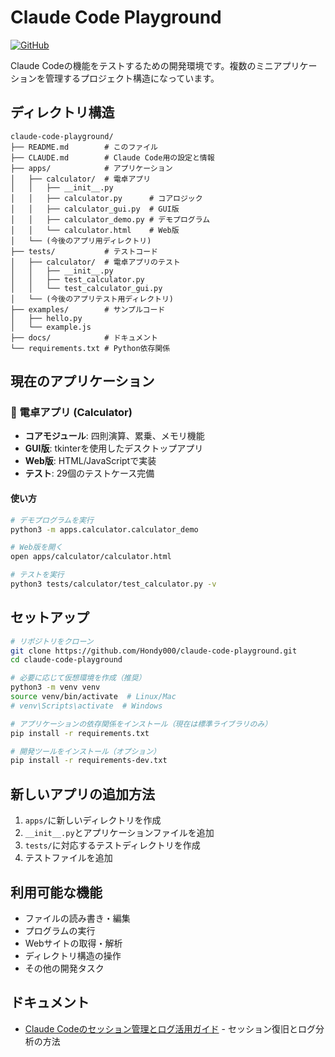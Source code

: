 # Claude Code Playground

[![GitHub](https://img.shields.io/badge/GitHub-Repository-blue)](https://github.com/Hondy000/claude-code-playground)

Claude Codeの機能をテストするための開発環境です。複数のミニアプリケーションを管理するプロジェクト構造になっています。

## ディレクトリ構造
```
claude-code-playground/
├── README.md        # このファイル
├── CLAUDE.md        # Claude Code用の設定と情報
├── apps/            # アプリケーション
│   ├── calculator/  # 電卓アプリ
│   │   ├── __init__.py
│   │   ├── calculator.py      # コアロジック
│   │   ├── calculator_gui.py  # GUI版
│   │   ├── calculator_demo.py # デモプログラム
│   │   └── calculator.html    # Web版
│   └── (今後のアプリ用ディレクトリ)
├── tests/           # テストコード
│   ├── calculator/  # 電卓アプリのテスト
│   │   ├── __init__.py
│   │   ├── test_calculator.py
│   │   └── test_calculator_gui.py
│   └── (今後のアプリテスト用ディレクトリ)
├── examples/        # サンプルコード
│   ├── hello.py
│   └── example.js
├── docs/            # ドキュメント
└── requirements.txt # Python依存関係
```

## 現在のアプリケーション

### 🧮 電卓アプリ (Calculator)
- **コアモジュール**: 四則演算、累乗、メモリ機能
- **GUI版**: tkinterを使用したデスクトップアプリ
- **Web版**: HTML/JavaScriptで実装
- **テスト**: 29個のテストケース完備

#### 使い方
```bash
# デモプログラムを実行
python3 -m apps.calculator.calculator_demo

# Web版を開く
open apps/calculator/calculator.html

# テストを実行
python3 tests/calculator/test_calculator.py -v
```

## セットアップ
```bash
# リポジトリをクローン
git clone https://github.com/Hondy000/claude-code-playground.git
cd claude-code-playground

# 必要に応じて仮想環境を作成（推奨）
python3 -m venv venv
source venv/bin/activate  # Linux/Mac
# venv\Scripts\activate  # Windows

# アプリケーションの依存関係をインストール（現在は標準ライブラリのみ）
pip install -r requirements.txt

# 開発ツールをインストール（オプション）
pip install -r requirements-dev.txt
```

## 新しいアプリの追加方法
1. `apps/`に新しいディレクトリを作成
2. `__init__.py`とアプリケーションファイルを追加
3. `tests/`に対応するテストディレクトリを作成
4. テストファイルを追加

## 利用可能な機能

- ファイルの読み書き・編集
- プログラムの実行
- Webサイトの取得・解析
- ディレクトリ構造の操作
- その他の開発タスク

## ドキュメント

- [Claude Codeのセッション管理とログ活用ガイド](docs/claude_code_session_issue.md) - セッション復旧とログ分析の方法
